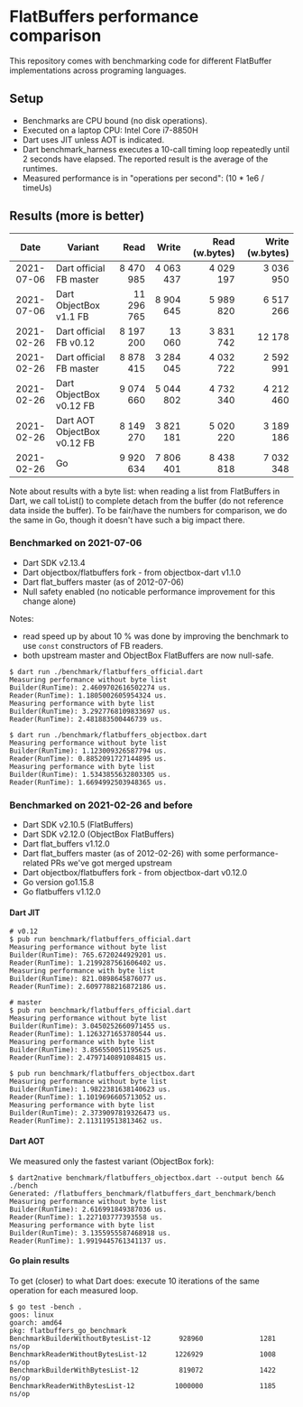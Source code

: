 # FlatBuffers performance comparison

This repository comes with benchmarking code for different FlatBuffer implementations across programing languages.

## Setup

* Benchmarks are CPU bound (no disk operations).
* Executed on a laptop CPU: Intel Core i7-8850H
* Dart uses JIT unless AOT is indicated.
* Dart benchmark_harness executes a 10-call timing loop repeatedly until 2 seconds have elapsed.
  The reported result is the average of the runtimes.
* Measured performance is in "operations per second": (10 * 1e6 / timeUs)  

## Results (more is better)

|     Date   | Variant                         |       Read |      Write |  Read (w.bytes) | Write (w.bytes) |
|:----------:|---------------------------------|-----------:|-----------:|----------------:|----------------:|
| 2021-07-06 | Dart official FB master         |  8 470 985 |  4 063 437 |       4 029 197 |       3 036 950 |
| 2021-07-06 | Dart ObjectBox v1.1 FB          | 11 296 765 |  8 904 645 |       5 989 820 |       6 517 266 |
| 2021-02-26 | Dart official FB v0.12          |  8 197 200 |     13 060 |       3 831 742 |          12 178 |
| 2021-02-26 | Dart official FB master         |  8 878 415 |  3 284 045 |       4 032 722 |       2 592 991 |
| 2021-02-26 | Dart ObjectBox v0.12 FB         |  9 074 660 |  5 044 802 |       4 732 340 |       4 212 460 |
| 2021-02-26 | Dart AOT ObjectBox v0.12 FB     |  8 149 270 |  3 821 181 |       5 020 220 |       3 189 186 |
| 2021-02-26 | Go                              |  9 920 634 |  7 806 401 |       8 438 818 |       7 032 348 |

Note about results with a byte list: when reading a list from FlatBuffers in Dart, we call toList() to complete detach 
from the buffer (do not reference data inside the buffer). To be fair/have the numbers for comparison, we do the same in
Go, though it doesn't have such a big impact there.

### Benchmarked on 2021-07-06

* Dart SDK v2.13.4
* Dart objectbox/flatbuffers fork - from objectbox-dart v1.1.0
* Dart flat_buffers master (as of 2012-07-06)
* Null safety enabled (no noticable performance improvement for this change alone)

Notes: 
* read speed up by about 10 % was done by improving the benchmark to use `const` constructors of FB readers.
* both upstream master and ObjectBox FlatBuffers are now null-safe.

```shell
$ dart run ./benchmark/flatbuffers_official.dart 
Measuring performance without byte list
Builder(RunTime): 2.4609702616502274 us.
Reader(RunTime): 1.1805002605954324 us.
Measuring performance with byte list
Builder(RunTime): 3.2927768109833697 us.
Reader(RunTime): 2.481883500446739 us.

$ dart run ./benchmark/flatbuffers_objectbox.dart 
Measuring performance without byte list
Builder(RunTime): 1.123009326587794 us.
Reader(RunTime): 0.8852091727144895 us.
Measuring performance with byte list
Builder(RunTime): 1.5343855632803305 us.
Reader(RunTime): 1.6694992503948365 us.
```

### Benchmarked on 2021-02-26 and before

* Dart SDK v2.10.5 (FlatBuffers)
* Dart SDK v2.12.0 (ObjectBox FlatBuffers)
* Dart flat_buffers v1.12.0
* Dart flat_buffers master (as of 2012-02-26) with some performance-related PRs we've got merged upstream
* Dart objectbox/flatbuffers fork - from objectbox-dart v0.12.0
* Go version go1.15.8
* Go flatbuffers v1.12.0

#### Dart JIT

```shell
# v0.12
$ pub run benchmark/flatbuffers_official.dart
Measuring performance without byte list
Builder(RunTime): 765.6720244929201 us.
Reader(RunTime): 1.2199287561606402 us.
Measuring performance with byte list
Builder(RunTime): 821.0898645876077 us.
Reader(RunTime): 2.6097788216872186 us.

# master
$ pub run benchmark/flatbuffers_official.dart
Measuring performance without byte list
Builder(RunTime): 3.0450252660971455 us.
Reader(RunTime): 1.1263271653780544 us.
Measuring performance with byte list
Builder(RunTime): 3.856550051195625 us.
Reader(RunTime): 2.4797140891084815 us.

$ pub run benchmark/flatbuffers_objectbox.dart
Measuring performance without byte list
Builder(RunTime): 1.9822381638140623 us.
Reader(RunTime): 1.1019696605713052 us.
Measuring performance with byte list
Builder(RunTime): 2.3739097819326473 us.
Reader(RunTime): 2.113119513813462 us.
```

#### Dart AOT

We measured only the fastest variant (ObjectBox fork):

```shell
$ dart2native benchmark/flatbuffers_objectbox.dart --output bench && ./bench
Generated: /flatbuffers_benchmark/flatbuffers_dart_benchmark/bench
Measuring performance without byte list
Builder(RunTime): 2.616991849387036 us.
Reader(RunTime): 1.227103777393558 us.
Measuring performance with byte list
Builder(RunTime): 3.1355955587468918 us.
Reader(RunTime): 1.9919445761341137 us.
```

#### Go plain results

To get (closer) to what Dart does: execute 10 iterations of the same operation for each measured loop.

```shell
$ go test -bench .
goos: linux
goarch: amd64
pkg: flatbuffers_go_benchmark
BenchmarkBuilderWithoutBytesList-12       928960              1281 ns/op
BenchmarkReaderWithoutBytesList-12       1226929              1008 ns/op
BenchmarkBuilderWithBytesList-12          819072              1422 ns/op
BenchmarkReaderWithBytesList-12          1000000              1185 ns/op
```
